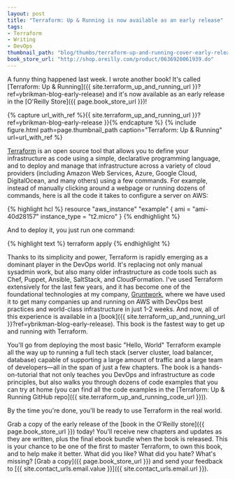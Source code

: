 ```yaml
---
layout: post
title: "Terraform: Up & Running is now available as an early release"
tags:
- Terraform
- Writing
- DevOps
thumbnail_path: "blog/thumbs/terraform-up-and-running-cover-early-release.jpg"
book_store_url: "http://shop.oreilly.com/product/0636920061939.do"
---
```


A funny thing happened last week. I wrote another book! It's called 
[Terraform: Up & Running]({{ site.terraform_up_and_running_url }}?ref=ybrikman-blog-early-release) 
and it's now available as an early release in the [O'Reilly Store]({{ page.book_store_url }})!

{% capture url_with_ref %}{{ site.terraform_up_and_running_url }}?ref=ybrikman-blog-early-release }}{% endcapture %}
{% include figure.html path=page.thumbnail_path caption="Terraform: Up & Running" url=url_with_ref %}

[Terraform](https://www.terraform.io/) is an open source tool that allows you to define your infrastructure as code 
using a simple, declarative programming language, and to deploy and manage that infrastructure across a variety of cloud
providers (including Amazon Web Services, Azure, Google Cloud, DigitalOcean, and many others) using a few commands.
For example, instead of manually clicking around a webpage or running dozens of commands, here is all the code it takes
to configure a server on AWS:

{% highlight hcl %}
resource "aws_instance" "example" {
  ami = "ami-40d28157"
  instance_type = "t2.micro"
}
{% endhighlight %}

And to deploy it, you just run one command:

{% highlight text %}
terraform apply
{% endhighlight %}

Thanks to its simplicity and power, Terraform is rapidly emerging as a dominant player in the DevOps world. It's 
replacing not only manual sysadmin work, but also many older infrastructure as code tools such as Chef, Puppet, 
Ansible, SaltStack, and CloudFormation. I've used Terraform extensively for the last few years, and it has become one 
of the foundational technologies at my company, [Gruntwork](http://www.gruntwork.io/?ref=ybrikman-blog-early-release), 
where we have used it to get many companies up and running on AWS with DevOps best practices and world-class 
infrastructure in just 1-2 weeks. And now, all of this experience is available in a 
[book]({{ site.terraform_up_and_running_url }}?ref=ybrikman-blog-early-release). 
This book is the fastest way to get up and running with Terraform.

You'll go from deploying the most basic "Hello, World" Terraform example all the way up to running a full tech stack 
(server cluster, load balancer, database) capable of supporting a large amount of traffic and a large team of 
developers&mdash;all in the span of just a few chapters. The book is a hands-on-tutorial that not only teaches you 
DevOps and infrastructure as code principles, but also walks you through dozens of code examples that you can try at 
home (you can find all the code examples in the [Terraform: Up & Running
GitHub repo]({{ site.terraform_up_and_running_code_url }})).

By the time you're done, you'll be ready to use Terraform in the real world.

Grab a copy of the early release of the [book in the O'Reilly store]({{ page.book_store_url }}) today! You'll receive 
new chapters and updates as they are written, plus the final ebook bundle when the book is released. This is your 
chance to be one of the first to master Terraform, to own this book, and to help make it better. What did you like? 
What did you hate? What's missing? [Grab a copy]({{ page.book_store_url }}) and send your feedback to 
[{{ site.contact_urls.email.value }}]({{ site.contact_urls.email.url }}).